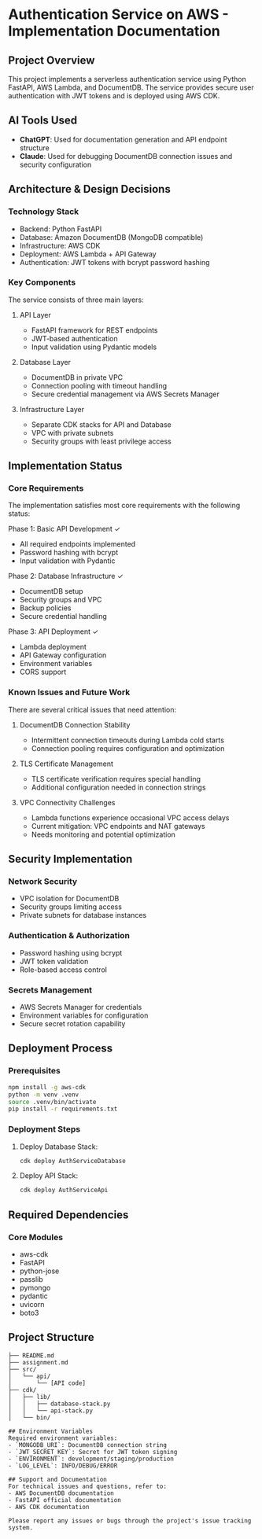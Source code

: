 # Authentication Service on AWS - Implementation Documentation

## Project Overview
This project implements a serverless authentication service using Python FastAPI, AWS Lambda, and DocumentDB. The service provides secure user authentication with JWT tokens and is deployed using AWS CDK.

## AI Tools Used
- **ChatGPT**: Used for documentation generation and API endpoint structure
- **Claude**: Used for debugging DocumentDB connection issues and security configuration

## Architecture & Design Decisions

### Technology Stack
- Backend: Python FastAPI
- Database: Amazon DocumentDB (MongoDB compatible)
- Infrastructure: AWS CDK
- Deployment: AWS Lambda + API Gateway
- Authentication: JWT tokens with bcrypt password hashing

### Key Components

The service consists of three main layers:

1. API Layer
   - FastAPI framework for REST endpoints
   - JWT-based authentication
   - Input validation using Pydantic models

2. Database Layer
   - DocumentDB in private VPC
   - Connection pooling with timeout handling
   - Secure credential management via AWS Secrets Manager

3. Infrastructure Layer
   - Separate CDK stacks for API and Database
   - VPC with private subnets
   - Security groups with least privilege access

## Implementation Status

### Core Requirements

The implementation satisfies most core requirements with the following status:

Phase 1: Basic API Development ✓
- All required endpoints implemented
- Password hashing with bcrypt
- Input validation with Pydantic

Phase 2: Database Infrastructure ✓
- DocumentDB setup
- Security groups and VPC
- Backup policies
- Secure credential handling

Phase 3: API Deployment ✓
- Lambda deployment
- API Gateway configuration
- Environment variables
- CORS support

### Known Issues and Future Work

There are several critical issues that need attention:

1. DocumentDB Connection Stability
   - Intermittent connection timeouts during Lambda cold starts
   - Connection pooling requires configuration and optimization

2. TLS Certificate Management
   - TLS certificate verification requires special handling
   - Additional configuration needed in connection strings

3. VPC Connectivity Challenges
   - Lambda functions experience occasional VPC access delays
   - Current mitigation: VPC endpoints and NAT gateways
   - Needs monitoring and potential optimization

## Security Implementation

### Network Security
- VPC isolation for DocumentDB
- Security groups limiting access
- Private subnets for database instances

### Authentication & Authorization
- Password hashing using bcrypt
- JWT token validation
- Role-based access control

### Secrets Management
- AWS Secrets Manager for credentials
- Environment variables for configuration
- Secure secret rotation capability

## Deployment Process

### Prerequisites
```bash
npm install -g aws-cdk
python -m venv .venv
source .venv/bin/activate
pip install -r requirements.txt
```

### Deployment Steps
1. Deploy Database Stack:
   ```bash
   cdk deploy AuthServiceDatabase
   ```

2. Deploy API Stack:
   ```bash
   cdk deploy AuthServiceApi
   ```

## Required Dependencies

### Core Modules
- aws-cdk
- FastAPI
- python-jose
- passlib
- pymongo
- pydantic
- uvicorn
- boto3

## Project Structure
```
├── README.md
├── assignment.md
├── src/
│   └── api/
│       └── [API code]
├── cdk/
│   ├── lib/
│   │   ├── database-stack.py
│   │   └── api-stack.py
│   └── bin/

## Environment Variables
Required environment variables:
- `MONGODB_URI`: DocumentDB connection string
- `JWT_SECRET_KEY`: Secret for JWT token signing
- `ENVIRONMENT`: development/staging/production
- `LOG_LEVEL`: INFO/DEBUG/ERROR

## Support and Documentation
For technical issues and questions, refer to:
- AWS DocumentDB documentation
- FastAPI official documentation
- AWS CDK documentation

Please report any issues or bugs through the project's issue tracking system.
